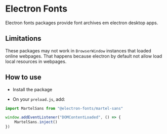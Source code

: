 # Electron Fonts

Electron fonts packages provide font archives em electron desktop apps.

## Limitations

These packages may not work in `BrowserWindow` instances that loaded online webpages. That happens because electron by default not allow load local resources in webpages.

## How to use

* Install the package

* On your `preload.js`, add:

```ts
import MartelSans from "@electron-fonts/martel-sans"

window.addEventListener("DOMContentLoaded", () => {
    MartelSans.inject()
})
```